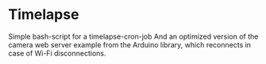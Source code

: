 # Timelapse
Simple bash-script for a timelapse-cron-job
And an optimized version of the camera web server example from the Arduino library, which reconnects in case of Wi-Fi disconnections.
